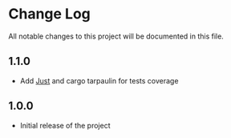 # Change Log

All notable changes to this project will be documented in this file.

## 1.1.0

* Add [Just](https://github.com/casey/just) and cargo tarpaulin for tests coverage

## 1.0.0

* Initial release of the project
